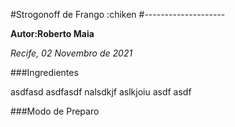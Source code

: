 #Strogonoff de Frango :chiken
#--------------------

**Autor:Roberto Maia**

_Recife, 02 Novembro de 2021_

###Ingredientes

asdfasd 
asdfasdf 
nalsdkjf 
aslkjoiu asdf
asdf 

###Modo de Preparo

